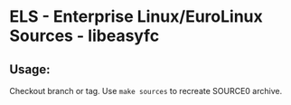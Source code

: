 # ELS - Enterprise Linux/EuroLinux Sources - libeasyfc
 
## Usage:
  Checkout branch or tag. Use `make sources` to recreate  SOURCE0 archive.
